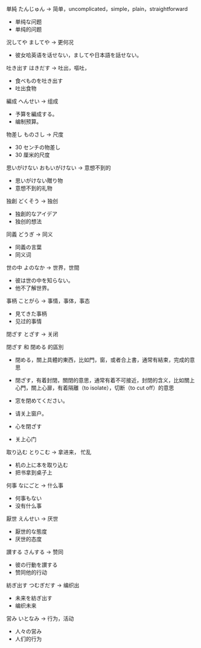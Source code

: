 単純  たんじゅん -> 简单，uncomplicated，simple，plain，straightforward

- 単纯な问题
- 单纯的问题

況してや   ましてや -> 更何况

- 彼女哈英语を话せない，ましてや日本語を話せない。

吐き出す  はきだす -> 吐出，嘔吐，

- 食べものを吐き出す
- 吐出食物

編成  へんせい -> 组成

- 予算を編成する。
- 编制预算。

物差し  ものさし -> 尺度

- 30 センチの物差し
- 30 厘米的尺度

思いがけない  おもいがけない -> 意想不到的

- 思いがけない贈り物
- 意想不到的礼物

独創 どくそう -> 独创

- 独創的なアイデア
- 独创的想法

同義 どうぎ -> 同义

- 同義の言葉
- 同义词

世の中 よのなか -> 世界，世間

- 彼は世の中を知らない。
- 他不了解世界。

事柄 ことがら -> 事情，事体，事态

- 見てきた事柄
- 见过的事情

閉ざす とざす -> 关闭

閉ざす 和 閉める 的區別

- 閉める，關上具體的東西，比如門，窗，或者合上書，通常有結束，完成的意思
- 閉ざす，有着封閉，關閉的意思，通常有着不可接近，封閉的含义，比如關上心門，關上心扉，有着隔離（to isolate），切断（to cut off）的意思

- 窓を閉めてください。
- 请关上窗户。
- 心を閉ざす
- 关上心门

取り込む とりこむ -> 拿进来， 忙乱

- 机の上に本を取り込む
- 把书拿到桌子上

何事 なにごと -> 什么事

- 何事もない
- 没有什么事

厭世 えんせい -> 厌世

- 厭世的な態度
- 厌世的态度

讃する さんする -> 赞同

- 彼の行動を讃する
- 赞同他的行动

紡ぎ出す つむぎだす -> 编织出

- 未来を紡ぎ出す
- 编织未来

営み いとなみ -> 行为，活动

- 人々の営み
- 人们的行为

